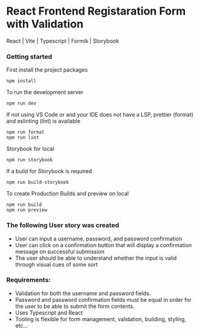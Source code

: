 # React Frontend Registaration Form with Validation

React | Vite | Typescript | Formik | Storybook

### Getting started

First install the project packages

```
npm install
```

To run the development server

```
npm run dev
```

If not using VS Code or and your IDE does not have a LSP,
prettier (format) and eslinting (lint) is available

```
npm run format
npm run lint
```

Storybook for local

```
npm run storybook
```

If a build for Storybook is required

```
npm run build-storybook
```

To create Production Builds and preview on local

```
npm run build
npm run preview
```

### The following User story was created

- User can input a username, password, and password confirmation
- User can click on a confirmation button that will display a confirmation message on successful submission
- The user should be able to understand whether the input is valid through visual cues of some sort

### Requirements:

- Validation for both the username and password fields.
- Password and password confirmation fields must be equal in order for the user to be able to submit the form contents.
- Uses Typescript and React
- Tooling is flexible for form management, validation, building, styling, etc...
